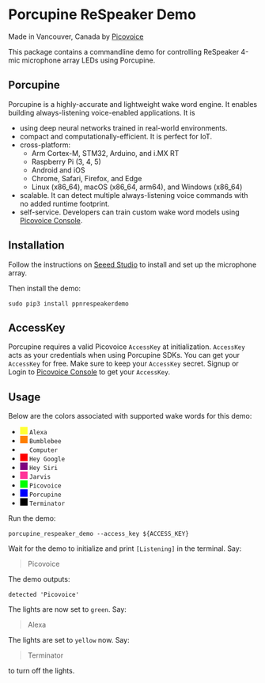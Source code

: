 # Porcupine ReSpeaker Demo

Made in Vancouver, Canada by [Picovoice](https://picovoice.ai)

This package contains a commandline demo for controlling ReSpeaker 4-mic microphone array LEDs using Porcupine.

## Porcupine

Porcupine is a highly-accurate and lightweight wake word engine. It enables building always-listening voice-enabled
applications. It is

- using deep neural networks trained in real-world environments.
- compact and computationally-efficient. It is perfect for IoT.
- cross-platform:
  - Arm Cortex-M, STM32, Arduino, and i.MX RT 
  - Raspberry Pi (3, 4, 5)
  - Android and iOS
  - Chrome, Safari, Firefox, and Edge
  - Linux (x86_64), macOS (x86_64, arm64), and Windows (x86_64)
- scalable. It can detect multiple always-listening voice commands with no added runtime footprint.
- self-service. Developers can train custom wake word models using [Picovoice Console](https://console.picovoice.ai/).

## Installation

Follow the instructions on [Seeed Studio](https://wiki.seeedstudio.com/ReSpeaker_4_Mic_Array_for_Raspberry_Pi/)
to install and set up the microphone array.

Then install the demo:

```console
sudo pip3 install ppnrespeakerdemo
```

## AccessKey

Porcupine requires a valid Picovoice `AccessKey` at initialization. `AccessKey` acts as your credentials when using Porcupine SDKs.
You can get your `AccessKey` for free. Make sure to keep your `AccessKey` secret.
Signup or Login to [Picovoice Console](https://console.picovoice.ai/) to get your `AccessKey`.

## Usage

Below are the colors associated with supported wake words for this demo:
<!-- markdown-link-check-disable -->
- ![#ffff33](../../resources/.images/ffff33.png) `Alexa`
- ![#ff8000](../../resources/.images/ff8000.png) `Bumblebee`
- ![#ffffff](../../resources/.images/ffffff.png) `Computer`
- ![#ff0000](../../resources/.images/ff0000.png) `Hey Google`
- ![#800080](../../resources/.images/800080.png) `Hey Siri`
- ![#ff3399](../../resources/.images/ff3399.png) `Jarvis`
- ![#00ff00](../../resources/.images/00ff00.png) `Picovoice`
- ![#0000ff](../../resources/.images/0000ff.png) `Porcupine`
- ![#000000](../../resources/.images/000000.png) `Terminator`
<!-- markdown-link-check-enable -->
Run the demo:

```console
porcupine_respeaker_demo --access_key ${ACCESS_KEY}
```

Wait for the demo to initialize and print `[Listening]` in the terminal. Say:

> Picovoice

The demo outputs:

```text
detected 'Picovoice'
```

The lights are now set to `green`. Say:

> Alexa

The lights are set to `yellow` now. Say:

> Terminator

to turn off the lights.
